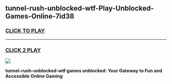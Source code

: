 
## tunnel-rush-unblocked-wtf-Play-Unblocked-Games-Online-7id38
<h3>
<a href="https://premium76.site?title=tunnel-rush-unblocked-wtf&ref=25A">CLICK TO PLAY</a></h3>
<hr>

<h3>
<a href="https://premium76.site?title=tunnel-rush-unblocked-wtf&ref=25A">CLICK 2 PLAY</a>
  
</h3>

<a href="https://premium76.site?title=tunnel-rush-unblocked-wtf&ref=25A"><img src="https://clearcache.store/games.png"></a>


**tunnel-rush-unblocked-wtf games unblocked: Your Gateway to Fun and Accessible Online Gaming**
